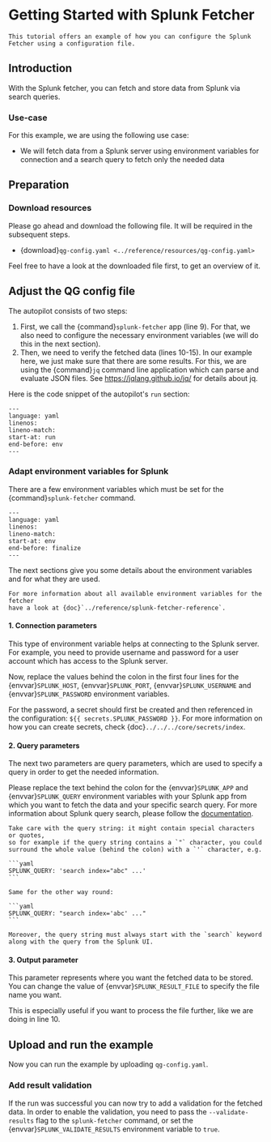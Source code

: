 <!--
SPDX-FileCopyrightText: 2024 grow platform GmbH

SPDX-License-Identifier: MIT
-->

# Getting Started with Splunk Fetcher

```{note}
This tutorial offers an example of how you can configure the Splunk Fetcher using a configuration file.
```

## Introduction

With the Splunk fetcher, you can fetch and store data from Splunk via search queries.

### Use-case

For this example, we are using the following use case:

* We will fetch data from a Splunk server using environment variables for connection and a search query to fetch only the needed data

## Preparation

### Download resources

Please go ahead and download the following file. It will be required in the subsequent steps.

* {download}`qg-config.yaml <../reference/resources/qg-config.yaml>`

Feel free to have a look at the downloaded file first, to get an overview of it.

## Adjust the QG config file

The autopilot consists of two steps:

1. First, we call the {command}`splunk-fetcher` app (line 9). For that, we also
   need to configure the necessary environment variables (we will do this
   in the next section).
2. Then, we need to verify the fetched data (lines 10-15). In our example here,
   we just make sure that there are some results. For this, we are using the
   {command}`jq` command line application which can parse and evaluate JSON
   files.  See <https://jqlang.github.io/jq/> for details about jq.

Here is the code snippet of the autopilot's `run` section:

```{literalinclude} ../reference/resources/qg-config.yaml
---
language: yaml
linenos:
lineno-match:
start-at: run
end-before: env
---
```

### Adapt environment variables for Splunk

There are a few environment variables which must be set for the
{command}`splunk-fetcher` command.

```{literalinclude} ../reference/resources/qg-config.yaml
---
language: yaml
linenos:
lineno-match:
start-at: env
end-before: finalize
---
```

The next sections give you some details about the environment
variables and for what they are used.

```{note}
For more information about all available environment variables for the fetcher
have a look at {doc}`../reference/splunk-fetcher-reference`.
```

#### 1. Connection parameters

This type of environment variable helps at connecting to the Splunk server.
For example, you need to provide username and password for a user account
which has access to the Splunk server.

Now, replace the values behind the colon in the first four lines for the
{envvar}`SPLUNK_HOST`, {envvar}`SPLUNK_PORT`, {envvar}`SPLUNK_USERNAME` and
{envvar}`SPLUNK_PASSWORD` environment variables.

For the password, a secret should first be created and then referenced in the configuration: `${{ secrets.SPLUNK_PASSWORD }}`. For more information on how you can create secrets, check {doc}`../../../core/secrets/index`.

#### 2. Query parameters

The next two parameters are query parameters, which are used to specify a query in order to get the needed information.

Please replace the text behind the colon for the {envvar}`SPLUNK_APP` and {envvar}`SPLUNK_QUERY` environment variables with your Splunk app from which you want to fetch the data and your specific search query. For more information about Splunk query search, please follow the [documentation](https://docs.splunk.com/Documentation/Splunk/9.1.0/Search/WhatsinSplunkSearch).

````{note}
Take care with the query string: it might contain special characters or quotes,
so for example if the query string contains a `"` character, you could surround the whole value (behind the colon) with a `'` character, e.g.

```yaml
SPLUNK_QUERY: 'search index="abc" ...'
```

Same for the other way round:

```yaml
SPLUNK_QUERY: "search index='abc' ..."
```

Moreover, the query string must always start with the `search` keyword along with the query from the Splunk UI.

````

#### 3. Output parameter

This parameter represents where you want the fetched data to be stored. You can change the value of {envvar}`SPLUNK_RESULT_FILE` to specify the file name you want.

This is especially useful if you want to process the file further, like we are doing in line 10.

## Upload and run the example

Now you can run the example by uploading `qg-config.yaml`.

### Add result validation

If the run was successful you can now try to add a validation for the fetched data.
In order to enable the validation, you need to pass the `--validate-results` flag to the `splunk-fetcher` command, or set the {envvar}`SPLUNK_VALIDATE_RESULTS` environment variable to `true`.
